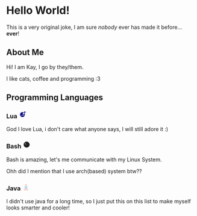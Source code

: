 # Hello World!

This is a very original joke, I am sure *nobody* ever has made it before... **ever**!

## About Me

Hi! I am Kay, I go by they/them.

I like cats, coffee and programming :3

## Programming Languages

### Lua <img title="" src=".pic/lang/lua.png" alt="" width="20" data-align="inline">

God I love Lua, i don't care what anyone says, I will still adore it :)

### Bash <img title="" src=".pic/lang/bash.png" alt="" data-align="inline" width="20">

Bash is amazing, let's me communicate with my Linux System.

Ohh did I mention that I use arch(based) system btw??

### Java <img title="" src=".pic/lang/java.png" alt="" data-align="inline" width="20">

I didn't use java for a long time, so I just put this on this list to make myself looks smarter and cooler!
